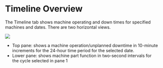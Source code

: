 # Timeline Overview

The Timeline tab shows machine operating and down times for specified machines and dates. There are two horizontal views.

![](images/timelineOverview.png)

-   Top pane: shows a machine operation/unplanned downtime in 10-minute increments for the 24-hour time period for the selected date.
-   Lower pane: shows machine part function in two-second intervals for the cycle selected in pane 1

